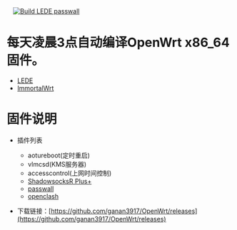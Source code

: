 　[![Build LEDE passwall](https://github.com/ganan3917/Build_OpenWrt/actions/workflows/Build%20LEDE%20passwall.yml/badge.svg?event=workflow_dispatch)](https://github.com/ganan3917/Build_OpenWrt/actions/workflows/Build%20LEDE%20passwall.yml)

# 每天凌晨3点自动编译OpenWrt x86_64 固件。
- [LEDE](https://github.com/coolsnowwolf/lede)
- [ImmortalWrt](https://github.com/ImmortalWrt/ImmortalWrt)
# 固件说明

- 插件列表
   - aotureboot(定时重启)
   - vlmcsd(KMS服务器)
   - accesscontrol(上网时间控制)
   - [ShadowsocksR Plus+](https://github.com/fw876/helloworld.git)
   - [passwall](https://github.com/xiaorouji/openwrt-passwall)
   - [openclash](https://github.com/vernesong/OpenClash)

- 下载链接：[https://github.com/ganan3917/OpenWrt/releases](https://github.com/ganan3917/OpenWrt/releases)


